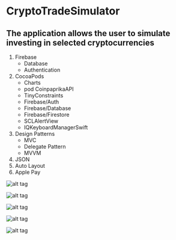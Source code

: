 # CryptoTradeSimulator

## The application allows the user to simulate investing in selected cryptocurrencies
  1. Firebase
   	 - Database
	 - Authentication
  2. CocoaPods
	  - Charts
	  - pod CoinpaprikaAPI
	  - TinyConstraints
	  - Firebase/Auth
	  - Firebase/Database
	  - Firebase/Firestore
	  - SCLAlertView
	  - IQKeyboardManagerSwift
  3. Design Patterns
  	  - MVC
	  - Delegate Pattern
	  - MVVM
  4. JSON
  5. Auto Layout
  6. Apple Pay

![alt tag](https://user-images.githubusercontent.com/45259348/92474443-255a5e80-f1dc-11ea-91a1-4ce74e9b6f60.png)

![alt tag](https://user-images.githubusercontent.com/45259348/92474448-27bcb880-f1dc-11ea-8cb6-7299b5dd93f1.png)

![alt tag](https://user-images.githubusercontent.com/45259348/92474458-2b503f80-f1dc-11ea-886e-70360bd4c4d5.png)

![alt tag](https://user-images.githubusercontent.com/45259348/92474466-2f7c5d00-f1dc-11ea-9364-f2f1efc407c9.png)

![alt tag](https://user-images.githubusercontent.com/45259348/92474480-35723e00-f1dc-11ea-838b-d9856c679187.png)
